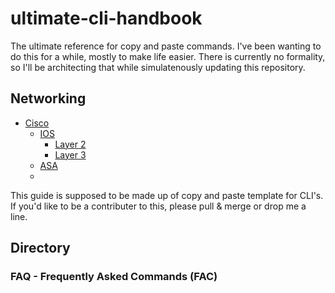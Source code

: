 # ultimate-cli-handbook

The ultimate reference for copy and paste commands. I've been wanting to do this for a while, mostly to make life easier. There is currently no formality, so I'll be architecting that while simulatenously updating this repository.

## Networking

* [Cisco]()
    + [IOS]()  
        - [Layer 2](https://github.com/gil-ryan/ultimate-cli-handbook/blob/master/networking/Cisco/IOS/L2.md)
        - [Layer 3](https://github.com/gil-ryan/ultimate-cli-handbook/blob/master/networking/Cisco/IOS/L3.md)
    + [ASA]()
    +


This guide is supposed to be made up of copy and paste template for CLI's. If you'd like to be a contributer to this, please pull & merge or drop me a line.

## Directory

### FAQ -  Frequently Asked Commands (FAC)


